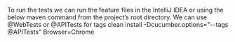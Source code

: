 To run the tests we can run the feature files in the IntelliJ IDEA or using the below maven command from the project’s root directory. We can use @WebTests or @APITests for tags
clean install -Dcucumber.options="--tags @APITests"  Browser=Chrome

